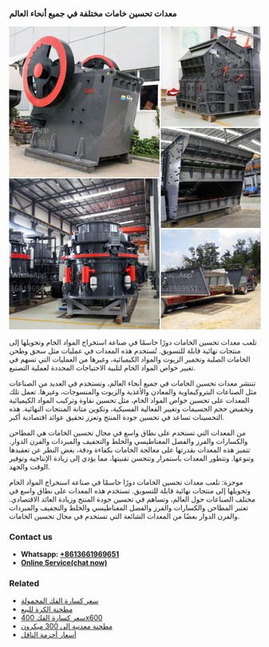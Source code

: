 <h3>معدات تحسين خامات مختلفة في جميع أنحاء العالم</h3><img src='1701854202.jpg' alt=''><p>تلعب معدات تحسين الخامات دورًا حاسمًا في صناعة استخراج المواد الخام وتحويلها إلى منتجات نهائية قابلة للتسويق. تُستخدم هذه المعدات في عمليات مثل سحق وطحن الخامات الصلبة وتخمير الزيوت والمواد الكيميائية، وغيرها من العمليات التي تسهم في تغيير خواص المواد الخام لتلبية الاحتياجات المحددة لعملية التصنيع.</p><p>تنتشر معدات تحسين الخامات في جميع أنحاء العالم، وتستخدم في العديد من الصناعات مثل الصناعات البتروكيماوية والمعادن والأغذية والزيوت والمنسوجات، وغيرها. تعمل تلك المعدات على تحسين خواص المواد الخام، مثل تحسين نقاوة وتركيب المواد الكيميائية وتخفيض حجم الجسيمات وتغيير الفعالية الفسيكية، وتكوين متانة المنتجات النهائية. هذه التحسينات تساعد في تحسين جودة المنتج وتعزز تحقيق عوائد اقتصادية أكبر.</p><p>من المعدات التي تستخدم على نطاق واسع في مجال تحسين الخامات هي المطاحن والكسارات والفرز والفصل المغناطيسي والخلط والتجفيف والمبردات والفرن الدوار. تتميز هذه المعدات بقدرتها على معالجة الخامات بكفاءة ودقة، بغض النظر عن تعقيدها وتنوعها. وتتطور المعدات باستمرار وتتحسن تقنيتها، مما يؤدي إلى زيادة الإنتاجية وتوفير الوقت والجهد.</p><p>موجزة: تلعب معدات تحسين الخامات دورًا حاسمًا في صناعة استخراج المواد الخام وتحويلها إلى منتجات نهائية قابلة للتسويق. تستخدم هذه المعدات على نطاق واسع في مختلف الصناعات حول العالم، وتساهم في تحسين جودة المنتج وزيادة العائد الاقتصادي. تعتبر المطاحن والكسارات والفرز والفصل المغناطيسي والخلط والتجفيف والمبردات والفرن الدوار بعضًا من المعدات الشائعة التي تستخدم في مجال تحسين الخامات.</p><h3>Contact us</h3><ul><li><strong>Whatsapp:&nbsp;<a href="https://wa.me/8613661969651">+8613661969651</a></strong></li><li><a href="https://swt.shibang-china.com/?git&amp;zhl&amp;معدات تحسين خامات مختلفة في جميع أنحاء العالم"><strong>Online Service(chat now)</strong></a></li></ul><h3>Related</h3><ul><li><a href='سعر كسارة الفك المحمولة.md'>سعر كسارة الفك المحمولة</a></li><li><a href='مطحنة الكرة للبيع.md'>مطحنة الكرة للبيع</a></li><li><a href='سعر كسارة الفك 400x600.md'>سعر كسارة الفك 400x600</a></li><li><a href='مطحنة معدنية إلى 300 ميكرون.md'>مطحنة معدنية إلى 300 ميكرون</a></li><li><a href='أسعار أحزمة الناقل.md'>أسعار أحزمة الناقل</a></li></ul>